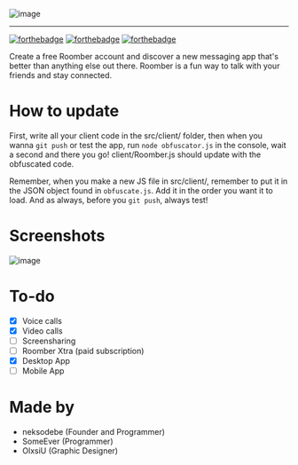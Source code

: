![image](https://media.discordapp.net/attachments/882659049399787591/910635241364947014/roomberfull2.png)

---

[![forthebadge](https://forthebadge.com/images/badges/made-with-javascript.svg)](https://forthebadge.com) [![forthebadge](https://forthebadge.com/images/badges/uses-css.svg)](https://forthebadge.com) [![forthebadge](https://forthebadge.com/images/badges/uses-html.svg)](https://forthebadge.com)

Create a free Roomber account and discover a new messaging app that's better than anything else out there. Roomber is a fun way to talk with your friends and stay connected.


# How to update

First, write all your client code in the src/client/ folder, then when you wanna `git push` or test the app, run `node obfuscator.js` in the console, wait a second and there you go! client/Roomber.js should update with the obfuscated code.

Remember, when you make a new JS file in src/client/, remember to put it in the JSON object found in `obfuscate.js`. Add it in the order you want it to load.
And as always, before you `git push`, always test!

# Screenshots

![image](https://cdn.discordapp.com/attachments/881974256949395517/914605147450134568/unknown.png)

# To-do

- [x] Voice calls
- [x] Video calls
- [ ] Screensharing
- [ ] Roomber Xtra (paid subscription)
- [x] Desktop App
- [ ] Mobile App

# Made by

- neksodebe (Founder and Programmer)
- SomeEver (Programmer)
- OlxsiU (Graphic Designer)
